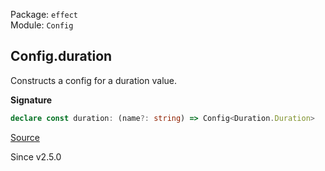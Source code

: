 Package: `effect`<br />
Module: `Config`<br />

## Config.duration

Constructs a config for a duration value.

**Signature**

```ts
declare const duration: (name?: string) => Config<Duration.Duration>
```

[Source](https://github.com/Effect-TS/effect/tree/main/packages/effect/src/Config.ts#L211)

Since v2.5.0